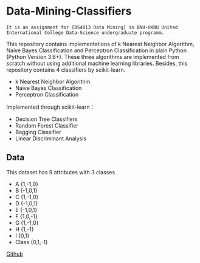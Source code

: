 # Data-Mining-Classifiers

` It is an assignment for [DS4013 Data Mining] in BNU-HKBU United International College Data-Science undergraduate programm. `

This repository contains implementations of k Nearest Neighbor Algorithm, Naive Bayes Classification and Perceptron Classification in plain Python (Python Version 3.6+). These three algorithms are implemented from scratch without using additional machine learning libraries. Besides, this repository contains 4 classifiers by scikit-learn.

- k Nearest Neighbor Algorithm
- Naive Bayes Classification
- Perceptron Classification

Implemented through scikit-learn：
- Decision Tree Classifiers
- Random Forest Classifier
-  Bagging Classifier
- Linear Discriminant Analysis

## Data
This dataset has 9 attributes with 3 classes

- A {1,-1,0}
- B {-1,0,1}
- C {1,-1,0}
- D {-1,0,1}
- E {-1,0,1}
- F {1,0,-1}
- G {1,-1,0}
- H {1,-1}
- I {0,1}
- Class {0,1,-1}


[Github](https://github.com/LinnaChen/Data-Mining-Classifiers.git)
